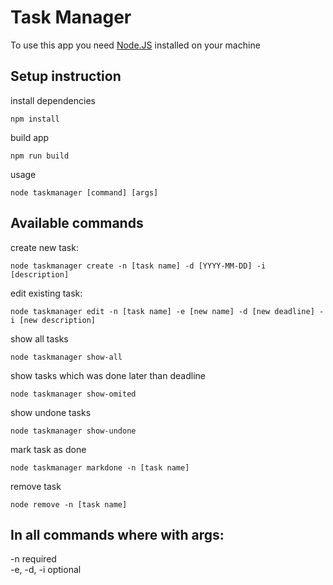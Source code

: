 # Task Manager
To use this app you need [Node.JS](https://nodejs.org/en/download) installed on your machine

## Setup instruction
install dependencies
```
npm install
```
build app
```
npm run build
```
usage 
```
node taskmanager [command] [args]
```

## Available commands
create new task:
```
node taskmanager create -n [task name] -d [YYYY-MM-DD] -i [description]
```
edit existing task:
```
node taskmanager edit -n [task name] -e [new name] -d [new deadline] -i [new description]
```
show all tasks
```
node taskmanager show-all
```
show tasks which was done later than deadline
```
node taskmanager show-omited
```
show undone tasks
```
node taskmanager show-undone
```
mark task as done
```
node taskmanager markdone -n [task name]
```
remove task
``` 
node remove -n [task name]
```
## In all commands where with args:
-n required <br>
-e, -d, -i  optional

